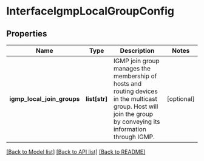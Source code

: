 # InterfaceIgmpLocalGroupConfig

## Properties
Name | Type | Description | Notes
------------ | ------------- | ------------- | -------------
**igmp_local_join_groups** | **list[str]** | IGMP join group manages the membership of hosts and routing devices in the multicast group. Host will join the group by conveying its information through IGMP.  | [optional] 

[[Back to Model list]](../README.md#documentation-for-models) [[Back to API list]](../README.md#documentation-for-api-endpoints) [[Back to README]](../README.md)

